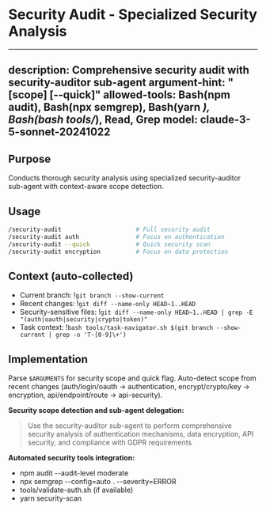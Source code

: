 # Security Audit - Specialized Security Analysis

---
description: Comprehensive security audit with security-auditor sub-agent
argument-hint: "[scope] [--quick]"
allowed-tools: Bash(npm audit), Bash(npx semgrep), Bash(yarn *), Bash(bash tools/*), Read, Grep
model: claude-3-5-sonnet-20241022
---

## Purpose
Conducts thorough security analysis using specialized security-auditor sub-agent with context-aware scope detection.

## Usage
```bash
/security-audit                     # Full security audit
/security-audit auth                # Focus on authentication
/security-audit --quick             # Quick security scan
/security-audit encryption          # Focus on data protection
```

## Context (auto-collected)
- Current branch: !`git branch --show-current`
- Recent changes: !`git diff --name-only HEAD~1..HEAD`
- Security-sensitive files: !`git diff --name-only HEAD~1..HEAD | grep -E "(auth|oauth|security|crypto|token)"`
- Task context: !`bash tools/task-navigator.sh $(git branch --show-current | grep -o 'T-[0-9]\+')`

## Implementation

Parse `$ARGUMENTS` for security scope and quick flag. Auto-detect scope from recent changes (auth/login/oauth → authentication, encrypt/crypto/key → encryption, api/endpoint/route → api-security).

**Security scope detection and sub-agent delegation:**

> Use the security-auditor sub-agent to perform comprehensive security analysis of authentication mechanisms, data encryption, API security, and compliance with GDPR requirements

**Automated security tools integration:**
- npm audit --audit-level moderate
- npx semgrep --config=auto . --severity=ERROR
- tools/validate-auth.sh (if available)
- yarn security-scan
```